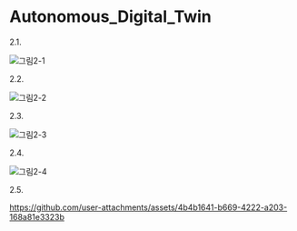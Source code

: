 # Autonomous_Digital_Twin

2.1. 

![그림2-1](https://github.com/user-attachments/assets/1c553b1a-94db-416e-94e9-b9f627b4be94)

2.2. 

![그림2-2](https://github.com/user-attachments/assets/14ebe87b-dd9f-4454-ba0b-85e80b625ec0)


2.3. 

![그림2-3](https://github.com/user-attachments/assets/384d9c8d-2356-4e5f-8622-f0f199c970da)

2.4. 

![그림2-4](https://github.com/user-attachments/assets/8ab26851-4ce0-42ad-95e1-65801371baa7)

2.5.

https://github.com/user-attachments/assets/4b4b1641-b669-4222-a203-168a81e3323b

